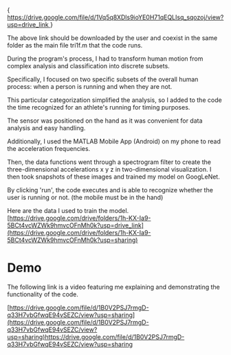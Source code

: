 {[ https://drive.google.com/file/d/1Vq5q8XDls9ioYE0H71qEQLIsq_sqozoj/view?usp=drive_link ](https://drive.google.com/file/d/1Vq5q8XDls9ioYE0H71qEQLIsq_sqozoj/view?usp=sharing)}

The above link should be downloaded by the user and coexist in the same folder as the main file tri1f.m that the code runs.




During the program's process, I had to transform human motion from complex analysis and classification into discrete subsets.

Specifically, I focused on two specific subsets of the overall human process: when a person is running and when they are not.

This particular categorization simplified the analysis, so I added to the code the time recognized for an athlete's running for timing purposes.

The sensor was positioned on the hand as it was convenient for data analysis and easy handling.

Additionally, I used the MATLAB Mobile App (Android) on my phone to read the acceleration frequencies.

Then, the data functions went through a spectrogram filter to create the three-dimensional accelerations x y z in two-dimensional visualization. I then took snapshots of these images and trained my model on GoogLeNet.

By clicking 'run', the code executes and is able to recognize whether the user is running or not. (the mobile must be in the hand)



Here are the data I used to train the model.
[https://drive.google.com/drive/folders/1h-KX-Ia9-5BCt4vcWZWk9hmvcOFnMh0k?usp=drive_link](https://drive.google.com/drive/folders/1h-KX-Ia9-5BCt4vcWZWk9hmvcOFnMh0k?usp=sharing)



# Demo

The following link is a video featuring me explaining and demonstrating the functionality of the code.

[https://drive.google.com/file/d/1B0V2PSJ7rmgD-q33H7vbGfwqE94vSEZC/view?usp=sharing](https://drive.google.com/file/d/1B0V2PSJ7rmgD-q33H7vbGfwqE94vSEZC/view?usp=sharing)https://drive.google.com/file/d/1B0V2PSJ7rmgD-q33H7vbGfwqE94vSEZC/view?usp=sharing








